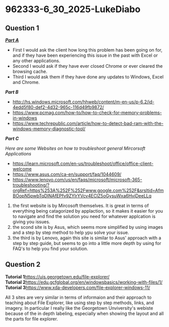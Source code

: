 # 962333-6_30_2025-LukeDiabo
## Question 1

[***Part A***](https://learn.microsoft.com/en-us/troubleshoot/office/excel/available-resources-errors)
- First I would ask the client how long this problem has been going on for, and if they have been experiencing this issue in the past with Excel or any other applications.
- Second I would ask if they have ever closed Chrome or ever cleared the browsing cache.
- Third I would ask them if they have done any updates to Windows, Excel and Chrome.

***Part B***
- http://hs.windows.microsoft.com/hhweb/content/m-en-us/p-6.2/id-4edd5f80-def2-4d32-965c-116d49fb9872/
- https://www.pcmag.com/how-to/how-to-check-for-memory-problems-in-windows
- https://www.techrepublic.com/article/how-to-detect-bad-ram-with-the-windows-memory-diagnostic-tool/

***Part C***

*Here are some Websites on how to troubleshoot general Mircorsoft Applications*
- https://learn.microsoft.com/en-us/troubleshoot/office/office-client-welcome
- https://www.asus.com/ca-en/support/faq/1044609/
- https://www.lenovo.com/us/en/faqs/microsoft/microsoft-365-troubleshooting/?orgRef=https%253A%252F%252Fwww.google.com%252F&srsltid=AfmBOopN5pwbTqDlNAfEPfv9ZYlrYVcv4EClZ5oGysuWxa6HvjDeeLLq

1. the first website is by Mircosoft themselves. It is great in terms of everything being catagorized by applaction, so it makes it easier for you to navigate and find the solution you need for whatever applcation is giving you issues.
2. the scond site is by Asus, which seems more simplified by using images and a step by step method to help ypu solve your issue.
3. the third is by Lenovo, again this site is similar to Asus' approach with a step by step guide, but seems to go into a little more depth by using for FAQ's to help you find your solution. 

## Question 2

**Tutorial 1**https://uis.georgetown.edu/file-explorer/<br/>
**Tutorial 2**https://edu.gcfglobal.org/en/windowsbasics/working-with-files/1/<br/>
**Tutorial 3**https://www.xda-developers.com/file-explorer-windows-11/<br/>

All 3 sites are very similar in terms of informaion and their approach to teaching about File Explorer, like using step by step methods, links, and imagery. In particular I really like the Georgetown Unviversity's webiste because of the in depth labeling,  especially when showing the layout and all the parts for file explorer.
